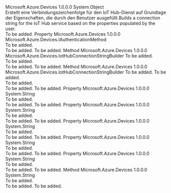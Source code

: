 <Type Name="IotHubConnectionStringBuilder" FullName="Microsoft.Azure.Devices.IotHubConnectionStringBuilder">
  <TypeSignature Language="C#" Value="public class IotHubConnectionStringBuilder" />
  <TypeSignature Language="ILAsm" Value=".class public auto ansi beforefieldinit IotHubConnectionStringBuilder extends System.Object" />
  <TypeSignature Language="DocId" Value="T:Microsoft.Azure.Devices.IotHubConnectionStringBuilder" />
  <TypeSignature Language="VB.NET" Value="Public Class IotHubConnectionStringBuilder" />
  <TypeSignature Language="F#" Value="type IotHubConnectionStringBuilder = class" />
  <AssemblyInfo>
    <AssemblyName>Microsoft.Azure.Devices</AssemblyName>
    <AssemblyVersion>1.0.0.0</AssemblyVersion>
  </AssemblyInfo>
  <Base>
    <BaseTypeName>System.Object</BaseTypeName>
  </Base>
  <Interfaces />
  <Docs>
    <summary>
            <span data-ttu-id="593b3-101">Erstellt eine Verbindungszeichenfolge für den IoT Hub-Dienst auf Grundlage der Eigenschaften, die durch den Benutzer ausgefüllt.</span><span class="sxs-lookup"><span data-stu-id="593b3-101">Builds a connection string for the IoT Hub service based on the properties populated by the user.</span></span>
            </summary>
    <remarks>To be added.</remarks>
  </Docs>
  <Members>
    <Member MemberName="AuthenticationMethod">
      <MemberSignature Language="C#" Value="public Microsoft.Azure.Devices.IAuthenticationMethod AuthenticationMethod { get; set; }" />
      <MemberSignature Language="ILAsm" Value=".property instance class Microsoft.Azure.Devices.IAuthenticationMethod AuthenticationMethod" />
      <MemberSignature Language="DocId" Value="P:Microsoft.Azure.Devices.IotHubConnectionStringBuilder.AuthenticationMethod" />
      <MemberSignature Language="VB.NET" Value="Public Property AuthenticationMethod As IAuthenticationMethod" />
      <MemberSignature Language="F#" Value="member this.AuthenticationMethod : Microsoft.Azure.Devices.IAuthenticationMethod with get, set" Usage="Microsoft.Azure.Devices.IotHubConnectionStringBuilder.AuthenticationMethod" />
      <MemberType>Property</MemberType>
      <AssemblyInfo>
        <AssemblyName>Microsoft.Azure.Devices</AssemblyName>
        <AssemblyVersion>1.0.0.0</AssemblyVersion>
      </AssemblyInfo>
      <ReturnValue>
        <ReturnType>Microsoft.Azure.Devices.IAuthenticationMethod</ReturnType>
      </ReturnValue>
      <Docs>
        <summary>To be added.</summary>
        <value>To be added.</value>
        <remarks>To be added.</remarks>
      </Docs>
    </Member>
    <Member MemberName="Create">
      <MemberSignature Language="C#" Value="public static Microsoft.Azure.Devices.IotHubConnectionStringBuilder Create (string iotHubConnectionString);" />
      <MemberSignature Language="ILAsm" Value=".method public static hidebysig class Microsoft.Azure.Devices.IotHubConnectionStringBuilder Create(string iotHubConnectionString) cil managed" />
      <MemberSignature Language="DocId" Value="M:Microsoft.Azure.Devices.IotHubConnectionStringBuilder.Create(System.String)" />
      <MemberSignature Language="VB.NET" Value="Public Shared Function Create (iotHubConnectionString As String) As IotHubConnectionStringBuilder" />
      <MemberSignature Language="F#" Value="static member Create : string -&gt; Microsoft.Azure.Devices.IotHubConnectionStringBuilder" Usage="Microsoft.Azure.Devices.IotHubConnectionStringBuilder.Create iotHubConnectionString" />
      <MemberType>Method</MemberType>
      <AssemblyInfo>
        <AssemblyName>Microsoft.Azure.Devices</AssemblyName>
        <AssemblyVersion>1.0.0.0</AssemblyVersion>
      </AssemblyInfo>
      <ReturnValue>
        <ReturnType>Microsoft.Azure.Devices.IotHubConnectionStringBuilder</ReturnType>
      </ReturnValue>
      <Parameters>
        <Parameter Name="iotHubConnectionString" Type="System.String" />
      </Parameters>
      <Docs>
        <param name="iotHubConnectionString">To be added.</param>
        <summary>To be added.</summary>
        <returns>To be added.</returns>
        <remarks>To be added.</remarks>
      </Docs>
    </Member>
    <Member MemberName="Create">
      <MemberSignature Language="C#" Value="public static Microsoft.Azure.Devices.IotHubConnectionStringBuilder Create (string hostname, Microsoft.Azure.Devices.IAuthenticationMethod authenticationMethod);" />
      <MemberSignature Language="ILAsm" Value=".method public static hidebysig class Microsoft.Azure.Devices.IotHubConnectionStringBuilder Create(string hostname, class Microsoft.Azure.Devices.IAuthenticationMethod authenticationMethod) cil managed" />
      <MemberSignature Language="DocId" Value="M:Microsoft.Azure.Devices.IotHubConnectionStringBuilder.Create(System.String,Microsoft.Azure.Devices.IAuthenticationMethod)" />
      <MemberSignature Language="VB.NET" Value="Public Shared Function Create (hostname As String, authenticationMethod As IAuthenticationMethod) As IotHubConnectionStringBuilder" />
      <MemberSignature Language="F#" Value="static member Create : string * Microsoft.Azure.Devices.IAuthenticationMethod -&gt; Microsoft.Azure.Devices.IotHubConnectionStringBuilder" Usage="Microsoft.Azure.Devices.IotHubConnectionStringBuilder.Create (hostname, authenticationMethod)" />
      <MemberType>Method</MemberType>
      <AssemblyInfo>
        <AssemblyName>Microsoft.Azure.Devices</AssemblyName>
        <AssemblyVersion>1.0.0.0</AssemblyVersion>
      </AssemblyInfo>
      <ReturnValue>
        <ReturnType>Microsoft.Azure.Devices.IotHubConnectionStringBuilder</ReturnType>
      </ReturnValue>
      <Parameters>
        <Parameter Name="hostname" Type="System.String" />
        <Parameter Name="authenticationMethod" Type="Microsoft.Azure.Devices.IAuthenticationMethod" />
      </Parameters>
      <Docs>
        <param name="hostname">To be added.</param>
        <param name="authenticationMethod">To be added.</param>
        <summary>To be added.</summary>
        <returns>To be added.</returns>
        <remarks>To be added.</remarks>
      </Docs>
    </Member>
    <Member MemberName="HostName">
      <MemberSignature Language="C#" Value="public string HostName { get; set; }" />
      <MemberSignature Language="ILAsm" Value=".property instance string HostName" />
      <MemberSignature Language="DocId" Value="P:Microsoft.Azure.Devices.IotHubConnectionStringBuilder.HostName" />
      <MemberSignature Language="VB.NET" Value="Public Property HostName As String" />
      <MemberSignature Language="F#" Value="member this.HostName : string with get, set" Usage="Microsoft.Azure.Devices.IotHubConnectionStringBuilder.HostName" />
      <MemberType>Property</MemberType>
      <AssemblyInfo>
        <AssemblyName>Microsoft.Azure.Devices</AssemblyName>
        <AssemblyVersion>1.0.0.0</AssemblyVersion>
      </AssemblyInfo>
      <ReturnValue>
        <ReturnType>System.String</ReturnType>
      </ReturnValue>
      <Docs>
        <summary>To be added.</summary>
        <value>To be added.</value>
        <remarks>To be added.</remarks>
      </Docs>
    </Member>
    <Member MemberName="IotHubName">
      <MemberSignature Language="C#" Value="public string IotHubName { get; }" />
      <MemberSignature Language="ILAsm" Value=".property instance string IotHubName" />
      <MemberSignature Language="DocId" Value="P:Microsoft.Azure.Devices.IotHubConnectionStringBuilder.IotHubName" />
      <MemberSignature Language="VB.NET" Value="Public ReadOnly Property IotHubName As String" />
      <MemberSignature Language="F#" Value="member this.IotHubName : string" Usage="Microsoft.Azure.Devices.IotHubConnectionStringBuilder.IotHubName" />
      <MemberType>Property</MemberType>
      <AssemblyInfo>
        <AssemblyName>Microsoft.Azure.Devices</AssemblyName>
        <AssemblyVersion>1.0.0.0</AssemblyVersion>
      </AssemblyInfo>
      <ReturnValue>
        <ReturnType>System.String</ReturnType>
      </ReturnValue>
      <Docs>
        <summary>To be added.</summary>
        <value>To be added.</value>
        <remarks>To be added.</remarks>
      </Docs>
    </Member>
    <Member MemberName="SharedAccessKey">
      <MemberSignature Language="C#" Value="public string SharedAccessKey { get; }" />
      <MemberSignature Language="ILAsm" Value=".property instance string SharedAccessKey" />
      <MemberSignature Language="DocId" Value="P:Microsoft.Azure.Devices.IotHubConnectionStringBuilder.SharedAccessKey" />
      <MemberSignature Language="VB.NET" Value="Public ReadOnly Property SharedAccessKey As String" />
      <MemberSignature Language="F#" Value="member this.SharedAccessKey : string" Usage="Microsoft.Azure.Devices.IotHubConnectionStringBuilder.SharedAccessKey" />
      <MemberType>Property</MemberType>
      <AssemblyInfo>
        <AssemblyName>Microsoft.Azure.Devices</AssemblyName>
        <AssemblyVersion>1.0.0.0</AssemblyVersion>
      </AssemblyInfo>
      <ReturnValue>
        <ReturnType>System.String</ReturnType>
      </ReturnValue>
      <Docs>
        <summary>To be added.</summary>
        <value>To be added.</value>
        <remarks>To be added.</remarks>
      </Docs>
    </Member>
    <Member MemberName="SharedAccessKeyName">
      <MemberSignature Language="C#" Value="public string SharedAccessKeyName { get; }" />
      <MemberSignature Language="ILAsm" Value=".property instance string SharedAccessKeyName" />
      <MemberSignature Language="DocId" Value="P:Microsoft.Azure.Devices.IotHubConnectionStringBuilder.SharedAccessKeyName" />
      <MemberSignature Language="VB.NET" Value="Public ReadOnly Property SharedAccessKeyName As String" />
      <MemberSignature Language="F#" Value="member this.SharedAccessKeyName : string" Usage="Microsoft.Azure.Devices.IotHubConnectionStringBuilder.SharedAccessKeyName" />
      <MemberType>Property</MemberType>
      <AssemblyInfo>
        <AssemblyName>Microsoft.Azure.Devices</AssemblyName>
        <AssemblyVersion>1.0.0.0</AssemblyVersion>
      </AssemblyInfo>
      <ReturnValue>
        <ReturnType>System.String</ReturnType>
      </ReturnValue>
      <Docs>
        <summary>To be added.</summary>
        <value>To be added.</value>
        <remarks>To be added.</remarks>
      </Docs>
    </Member>
    <Member MemberName="SharedAccessSignature">
      <MemberSignature Language="C#" Value="public string SharedAccessSignature { get; }" />
      <MemberSignature Language="ILAsm" Value=".property instance string SharedAccessSignature" />
      <MemberSignature Language="DocId" Value="P:Microsoft.Azure.Devices.IotHubConnectionStringBuilder.SharedAccessSignature" />
      <MemberSignature Language="VB.NET" Value="Public ReadOnly Property SharedAccessSignature As String" />
      <MemberSignature Language="F#" Value="member this.SharedAccessSignature : string" Usage="Microsoft.Azure.Devices.IotHubConnectionStringBuilder.SharedAccessSignature" />
      <MemberType>Property</MemberType>
      <AssemblyInfo>
        <AssemblyName>Microsoft.Azure.Devices</AssemblyName>
        <AssemblyVersion>1.0.0.0</AssemblyVersion>
      </AssemblyInfo>
      <ReturnValue>
        <ReturnType>System.String</ReturnType>
      </ReturnValue>
      <Docs>
        <summary>To be added.</summary>
        <value>To be added.</value>
        <remarks>To be added.</remarks>
      </Docs>
    </Member>
    <Member MemberName="ToString">
      <MemberSignature Language="C#" Value="public override string ToString ();" />
      <MemberSignature Language="ILAsm" Value=".method public hidebysig virtual instance string ToString() cil managed" />
      <MemberSignature Language="DocId" Value="M:Microsoft.Azure.Devices.IotHubConnectionStringBuilder.ToString" />
      <MemberSignature Language="VB.NET" Value="Public Overrides Function ToString () As String" />
      <MemberSignature Language="F#" Value="override this.ToString : unit -&gt; string" Usage="iotHubConnectionStringBuilder.ToString " />
      <MemberType>Method</MemberType>
      <AssemblyInfo>
        <AssemblyName>Microsoft.Azure.Devices</AssemblyName>
        <AssemblyVersion>1.0.0.0</AssemblyVersion>
      </AssemblyInfo>
      <ReturnValue>
        <ReturnType>System.String</ReturnType>
      </ReturnValue>
      <Parameters />
      <Docs>
        <summary>To be added.</summary>
        <returns>To be added.</returns>
        <remarks>To be added.</remarks>
      </Docs>
    </Member>
  </Members>
</Type>